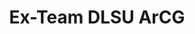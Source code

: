 ---
title: Ex-Team DLSU ArCG
redirect_to: https://docs.google.com/spreadsheets/d/1RSbqETXPN3k3diAlTS5p6M3KFl8g3_pU/edit?usp=sharing&ouid=106111194125893630074&rtpof=true&sd=true
redirect_from: 
  - /Ex-TeamDLSUArCGMasterfile
  - /ex-teamdlsuarcgmasterfile
---